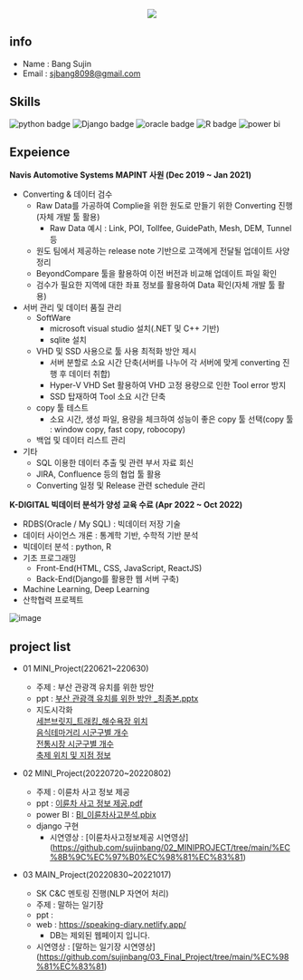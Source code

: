 <p align='center'>
  <a href="https://github.com/sujinbang">
    <img src="https://capsule-render.vercel.app/api?type=waving&color=gradient&fontColor=FFFFFF&height=300&section=header&text=SJBANG%20Repository&fontSize=50"/>
  </a>
</p>


## info
- Name : Bang Sujin
- Email : sjbang8098@gmail.com

## Skills 
![python badge](https://img.shields.io/badge/Python-FFD43B?style=for-the-badge&logo=python&logoColor=blue)
![Django badge](https://img.shields.io/badge/Django-092E20?style=for-the-badge&logo=django&logoColor=green)
![oracle badge](https://img.shields.io/badge/Oracle-F80000?style=for-the-badge&logo=Oracle&logoColor=white)
![R badge](https://img.shields.io/badge/R-276DC3?style=for-the-badge&logo=r&logoColor=white)
![power bi](https://img.shields.io/badge/PowerBI-F2C811?style=for-the-badge&logo=Power%20BI&logoColor=white)


## Expeience

<b>Navis Automotive Systems MAPINT 사원 (Dec 2019 ~ Jan 2021)</b>


  - Converting & 데이터 검수
    - Raw Data를 가공하여 Complie을 위한 원도로 만들기 위한 Converting 진행(자체 개발 툴 활용)
      - Raw Data 예시 : Link, POI, Tollfee, GuidePath, Mesh, DEM, Tunnel 등
    - 원도 팀에서 제공하는 release note 기반으로 고객에게 전달될 업데이트 사양 정리
    - BeyondCompare 툴을 활용하여 이전 버전과 비교해 업데이트 파일 확인
    - 검수가 필요한 지역에 대한 좌표 정보를 활용하여 Data 확인(자체 개발 툴 활용)
  - 서버 관리 및 데이터 품질 관리
    - SoftWare
      - microsoft visual studio 설치(.NET 및 C++ 기반)
      - sqlite 설치
    - VHD 및 SSD 사용으로 툴 사용 최적화 방안 제시
      - 서버 분할로 소요 시간 단축(서버를 나누어 각 서버에 맞게 converting 진행 후 데이터 취합)
      - Hyper-V VHD Set 활용하여 VHD 고정 용량으로 인한 Tool error 방지
      - SSD 탑재하여 Tool 소요 시간 단축 
    - copy 툴 테스트
      - 소요 시간, 생성 파일, 용량을 체크하여 성능이 좋은 copy 툴 선택(copy 툴 : window copy,  fast copy, robocopy)
    - 백업 및 데이터 리스트 관리
  - 기타
    - SQL 이용한 데이터 추출 및 관련 부서 자료 회신
    - JIRA, Confluence 등의 협업 툴 활용
    - Converting 일정 및 Release 관련 schedule 관리






<b>K-DIGITAL 빅데이터 분석가 양성 교육 수료 (Apr 2022 ~ Oct 2022)</b>
  - RDBS(Oracle / My SQL) : 빅데이터 저장 기술
  - 데이터 사이언스 개론 : 통계학 기반, 수학적 기반 분석
  - 빅데이터 분석 : python, R
  - 기초 프로그래밍
     - Front-End(HTML, CSS, JavaScript, ReactJS)
     - Back-End(Django를 활용한 웹 서버 구축)
  - Machine Learning, Deep Learning
  - 산학협력 프로젝트



![image](https://user-images.githubusercontent.com/104615408/193172445-6c6ccbed-38c1-454e-a75c-089d3bd7d827.png)





## project list
- 01 MINI_Project(220621~220630)<br/>
  - 주제 : 부산 관광객 유치를 위한 방안<br/>
  - ppt : [부산 관광객 유치를 위한 방안 _최종본.pptx](https://github.com/sujinbang/01_MINIPROJECT/blob/main/%EB%B0%9C%ED%91%9C/%EB%B6%80%EC%82%B0%20%EA%B4%80%EA%B4%91%EA%B0%9D%20%EC%9C%A0%EC%B9%98%EB%A5%BC%20%EC%9C%84%ED%95%9C%20%EB%B0%A9%EC%95%88%20_%EC%B5%9C%EC%A2%85%EB%B3%B8.pptx)<br>
  - 지도시각화<br/>
[세븐브릿지_트래킹_해수욕장 위치](https://sujinbang.github.io/NewProject/%EC%84%B8%EB%B8%90%EB%B8%8C%EB%A6%BF%EC%A7%80_%ED%8A%B8%EB%9E%98%ED%82%B9_%ED%95%B4%EC%88%98%EC%9A%95%EC%9E%A5.html)<br/>
[음식테마거리 시군구별 개수](https://sujinbang.github.io/NewProject/%EC%9D%8C%EC%8B%9D%ED%85%8C%EB%A7%88%EA%B1%B0%EB%A6%AC.html)<br/>
[전통시장 시군구별 개수](https://sujinbang.github.io/NewProject/%EC%A0%84%ED%86%B5%EC%8B%9C%EC%9E%A5.html)<br/>
[축제 위치 및 지점 정보](https://sujinbang.github.io/NewProject/%EC%B6%95%EC%A0%9C.html)<br/>

- 02 MINI_Project(20220720~20220802)
  -  주제 : 이륜차 사고 정보 제공<br/>
  -  ppt : [이륜차 사고 정보 제공.pdf](https://github.com/sujinbang/02_MINIPROJECT/tree/main/%EC%9D%B4%EB%A5%9C%EC%B0%A8%EC%82%AC%EA%B3%A0%EC%A0%95%EB%B3%B4%EC%A0%9C%EA%B3%B5/%EB%B0%9C%ED%91%9C)<br>
  -  power BI : [BI_이륜차사고분석.pbix](https://github.com/sujinbang/02_MINIPROJECT/blob/main/BI/BI_%EC%9D%B4%EB%A5%9C%EC%B0%A8%EC%82%AC%EA%B3%A0%EB%B6%84%EC%84%9D.pbix)<br>
  -  django 구현
     - 시연영상 : [이륜차사고정보제공 시연영상] (https://github.com/sujinbang/02_MINIPROJECT/tree/main/%EC%8B%9C%EC%97%B0%EC%98%81%EC%83%81) 
- 03 MAIN_Project(20220830~20221017)
  - SK C&C 멘토링 진행(NLP 자연어 처리)<br/>
  - 주제 : 말하는 일기장<br/>
  - ppt : 
  - web : https://speaking-diary.netlify.app/ 
    -  DB는 제외된 웹페이지 입니다.
  - 시연영상 : [말하는 일기장 시연영상] (https://github.com/sujinbang/03_Final_Project/tree/main/%EC%98%81%EC%83%81)

<!--
**sujinbang/sujinbang** is a ✨ _special_ ✨ repository because its `README.md` (this file) appears on your GitHub profile.

Here are some ideas to get you started:

- 🔭 I’m currently working on ...
- 🌱 I’m currently learning ...
- 👯 I’m looking to collaborate on ...
- 🤔 I’m looking for help with ...
- 💬 Ask me about ...
- 📫 How to reach me: ...
- 😄 Pronouns: ...
- ⚡ Fun fact: ...
-->
